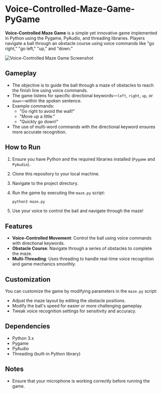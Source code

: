 # Voice-Controlled-Maze-Game-PyGame
**Voice-Controlled Maze Game** is a simple yet innovative game implemented in Python using the Pygame, PyAudio, and threading libraries. Players navigate a ball through an obstacle course using voice commands like "go right," "go left," "up," and "down."

![Voice-Controlled Maze Game Screenshot](game.png)

## Gameplay

- The objective is to guide the ball through a maze of obstacles to reach the finish line using voice commands.
- The game listens for specific directional keywords—`left`, `right`, `up`, or `down`—within the spoken sentence.
- Example commands:
  - "Go right to avoid the wall!"
  - "Move up a little."
  - "Quickly go down!"
- The use of multi-word commands with the directional keyword ensures more accurate recognition.

## How to Run

1. Ensure you have Python and the required libraries installed (`Pygame` and `PyAudio`).
   
2. Clone this repository to your local machine.

3. Navigate to the project directory.

4. Run the game by executing the `maze.py` script:

   ```bash
   python3 maze.py
   ```

5. Use your voice to control the ball and navigate through the maze!

## Features

- **Voice-Controlled Movement**: Control the ball using voice commands with directional keywords.
- **Obstacle Course**: Navigate through a series of obstacles to complete the maze.
- **Multi-Threading**: Uses threading to handle real-time voice recognition and game mechanics smoothly.

## Customization

You can customize the game by modifying parameters in the `maze.py` script:

- Adjust the maze layout by editing the obstacle positions.
- Modify the ball's speed for easier or more challenging gameplay.
- Tweak voice recognition settings for sensitivity and accuracy.

## Dependencies

- Python 3.x
- Pygame
- PyAudio
- Threading (built-in Python library)

## Notes

- Ensure that your microphone is working correctly before running the game.
